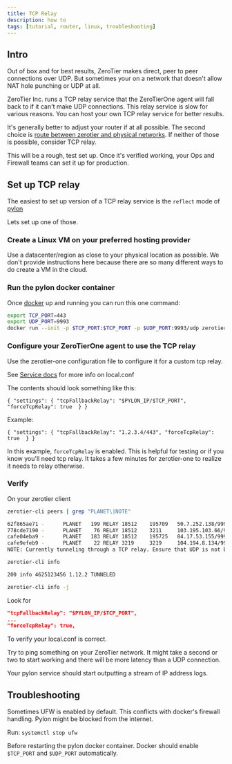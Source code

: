 ```yaml
---
title: TCP Relay
description: how to 
tags: [tutorial, router, linux, troubleshooting]
---
```


## Intro

Out of box and for best results, ZeroTier makes direct, peer to peer connections over UDP.
But sometimes your on a network that doesn't allow NAT hole punching or UDP at all.

ZeroTier Inc. runs a TCP relay service that the ZeroTierOne agent will fall back to if it can't make UDP connections.
This relay service is slow for various reasons. You can host your own TCP relay service for better results.

It's generally better to adjust your router if at all possible. The second choice is [route between zerotier and physical networks](/route-between-phys-and-virt.md).
If neither of those is possible, consider TCP relay.

This will be a rough, test set up. Once it's verified working, your Ops and Firewall teams can set it up for production.

## Set up TCP relay

The easiest to set up version of a TCP relay service is the `reflect` mode of [pylon](https://github.com/zerotier/pylon)

Lets set up one of those.

### Create a Linux VM on your preferred hosting provider

Use a datacenter/region as close to your physical location as possible. We don't provide instructions here because there are so many different ways to do create a VM in the cloud.

### Run the pylon docker container

Once [docker](https://docs.docker.com/desktop/install/linux-install/) up and running you can run this one command:

```sh
export TCP_PORT=443
export UDP_PORT=9993
docker run --init -p $TCP_PORT:$TCP_PORT -p $UDP_PORT:9993/udp zerotier/pylon:latest reflect
```

### Configure your ZeroTierOne agent to use the TCP relay

Use the zerotier-one configuration file to configure it for a custom tcp relay.

See [Service docs](https://github.com/zerotier/ZeroTierOne/blob/e0acccc3c918b59678033e585b31eb000c68fdf2/service/README.md) for more info on local.conf

The contents should look something like this:

`{ "settings": { "tcpFallbackRelay": "$PYLON_IP/$TCP_PORT", "forceTcpRelay": true  } }`

Example:

`{ "settings": { "tcpFallbackRelay": "1.2.3.4/443", "forceTcpRelay": true  } }`

In this example, `forceTcpRelay` is enabled. This is helpful for testing or if you know you'll need tcp relay. It takes a few minutes for zerotier-one to realize it needs to relay otherwise.

### Verify

On your zerotier client

```sh
zerotier-cli peers | grep "PLANET\|NOTE"
```

```sh
62f865ae71 -      PLANET   199 RELAY 18512    195709   50.7.252.138/9993
778cde7190 -      PLANET    76 RELAY 18512    3211     103.195.103.66/9993
cafe04eba9 -      PLANET   183 RELAY 18512    195725   84.17.53.155/9993
cafe9efeb9 -      PLANET    22 RELAY 3219     3219     104.194.8.134/9993
NOTE: Currently tunneling through a TCP relay. Ensure that UDP is not blocked.
```

```sh
zerotier-cli info
```

```sh
200 info 4625123456 1.12.2 TUNNELED
```

```sh
zerotier-cli info -j
```

Look for

```json
"tcpFallbackRelay": "$PYLON_IP/$TCP_PORT",
...
"forceTcpRelay": true,
```

To verify your local.conf is correct.

Try to ping something on your ZeroTier network. It might take a second or two to start working and there will be more latency than a UDP connection.

Your pylon service should start outputting a stream of IP address logs.

## Troubleshooting

Sometimes UFW is enabled by default. This conflicts with docker's firewall handling. Pylon might be blocked from the internet.

Run:
`systemctl stop ufw`

Before restarting the pylon docker container. Docker should enable `$TCP_PORT` and `$UDP_PORT` automatically.
